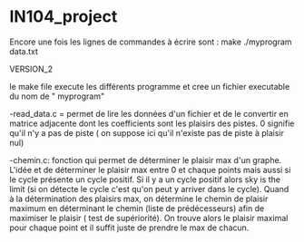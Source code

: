 # IN104_project
Encore une fois les lignes de commandes à écrire sont : 
make 
./myprogram data.txt 


VERSION_2

le make file execute les différents programme et cree un fichier executable du nom de " myprogram" 

-read_data.c = permet de lire les données d'un fichier et de le convertir en matrice adjacente dont les coefficients sont les plaisirs des pistes. 0 signifie qu'il n'y a pas de piste ( on suppose ici qu'il n'existe pas de piste à plaisir nul)

-chemin.c: fonction qui permet de déterminer le plaisir max d'un graphe. L'idée et de déterminer le plaisir max entre 0 et chaque points mais aussi si le cycle présente un cycle positif. Si il y a un cycle positif alors sky is the limit (si on détecte le cycle c'est qu'on peut y arriver dans le cycle). Quand à la détermination des plaisirs max, on détermine le chemin de plaisir maximum en déterminant le chemin (liste de prédécesseurs) afin de maximiser le plaisir ( test de supériorité). On trouve alors le plaisir maximal pour chaque point et il suffit juste de prendre le max de chacun.  

